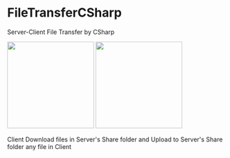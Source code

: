 # FileTransferCSharp

Server-Client File Transfer by CSharp

<div>
<img width = "200" src="https://user-images.githubusercontent.com/19660734/47962435-e8613600-e05f-11e8-92fe-4ada19d7f4bc.PNG">
<img width = "200" src="https://user-images.githubusercontent.com/19660734/47962437-eb5c2680-e05f-11e8-9729-357919dcb06a.PNG">
</div>

Client Download files in Server's Share folder and Upload to Server's Share folder any file in Client
